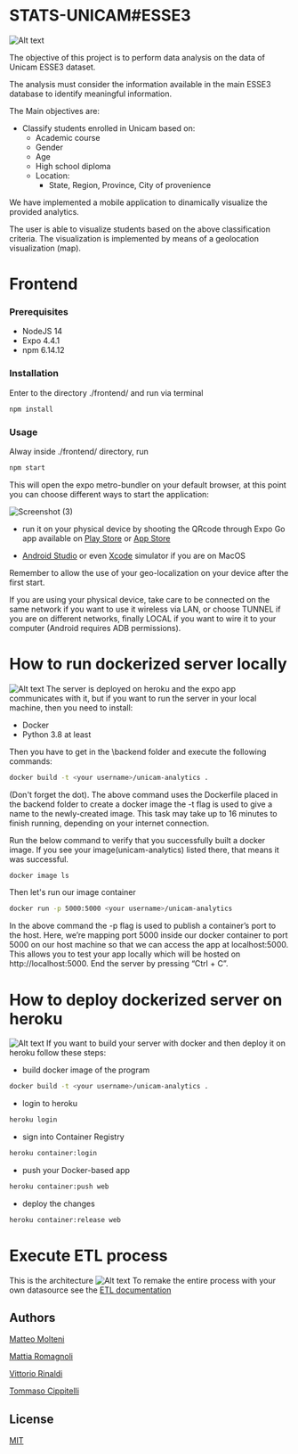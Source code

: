 # STATS-UNICAM#ESSE3

![Alt text](1.jpg?raw=true "Titolo")

The objective of this project is to perform data analysis on the data of Unicam ESSE3 dataset. 

The analysis must consider the information available in the main ESSE3 database to identify meaningful information.

The Main objectives are:
- Classify students enrolled in Unicam based on:
  - Academic course
  - Gender
  - Age
  - High school diploma
  - Location:
    -  State, Region, Province, City of provenience

 We have implemented a mobile application to dinamically visualize the provided analytics.

The user is able to visualize students based on the above classification criteria.
The visualization is implemented by means of a geolocation visualization (map). 

# Frontend

### Prerequisites

- NodeJS 14
- Expo 4.4.1
- npm 6.14.12


### Installation

Enter to the directory ./frontend/ and run via terminal
```bash
npm install
```

### Usage
Alway inside ./frontend/ directory, run

```bash
npm start
```



This will open the expo metro-bundler on your default browser, at this point you can choose different ways to start the application:

![Screenshot (3)](https://user-images.githubusercontent.com/56272257/116522645-b732eb00-a8d5-11eb-9b58-acdc2d0fba6c.png)


- run it on your physical device by shooting the QRcode through Expo Go app available on [Play Store](https://play.google.com/store/apps/details?id=host.exp.exponent&hl=it&gl=US) or
[App Store](https://apps.apple.com/it/app/expo-go/id982107779)

- [Android Studio](https://developer.android.com/studio) or even [Xcode](https://developer.apple.com/documentation/xcode/running-your-app-in-the-simulator-or-on-a-device) simulator if you are on MacOS



Remember to allow the use of your geo-localization on your device after the first start.

If you are using your physical device, take care to be connected on the same network if you want to use it wireless via LAN, or choose TUNNEL if you are on different networks, finally LOCAL if you want to wire it to your computer (Android requires ADB permissions).

# How to run dockerized server locally
![Alt text](docs/diagrams/SystemArchitectureDocker.png?raw=true "dock")
The server is deployed on heroku and the expo app communicates with it, but if you want to run the server in your local machine, then you need to install:
- Docker
- Python 3.8 at least

Then you have to get in the \backend folder and execute the following commands:
```bash
docker build -t <your username>/unicam-analytics .
```
(Don't forget the dot).
The above command uses the Dockerfile placed in the backend folder to create a docker image
the -t flag is used to give a name to the newly-created image.
This task may take up to 16 minutes to finish running, depending on your internet connection.

Run the below command to verify that you successfully built a docker image. If you see your image(unicam-analytics) listed there, that means it was successful.
```bash
docker image ls
```
Then let's run our image container
```bash
docker run -p 5000:5000 <your username>/unicam-analytics
```
In the above command the -p flag is used to publish a container’s port to the host.
Here, we’re mapping port 5000 inside our docker container to port 5000 on our host machine so that we can access the app at localhost:5000.
This allows you to test your app locally which will be hosted on http://localhost:5000.
End the server by pressing “Ctrl + C”.

# How to deploy dockerized server on heroku
![Alt text](docs/diagrams/SystemArchitectureHeroku.png?raw=true "herk")
If you want to build your server with docker and then deploy it on heroku follow these steps:
- build docker image of the program
```bash
docker build -t <your username>/unicam-analytics .
```
- login to heroku
```bash
heroku login
```
- sign into Container Registry
```bash
heroku container:login
```
- push your Docker-based app
```bash
heroku container:push web
```
- deploy the changes
```bash
heroku container:release web
```
# Execute ETL process
This is the architecture
![Alt text](docs/diagrams/ETLdiagram.svg?raw=true "etl")
To remake the entire process with your own datasource see the [ETL documentation](backend/ETL-Config/help.MD)

## Authors
[Matteo Molteni](https://github.com/Matteoo98) 

[Mattia Romagnoli](https://github.com/Mattia-98) 

[Vittorio Rinaldi](https://github.com/victor356) 

[Tommaso Cippitelli](https://github.com/Tcippy) 


## License 
[MIT](https://choosealicense.com/licenses/mit/)
